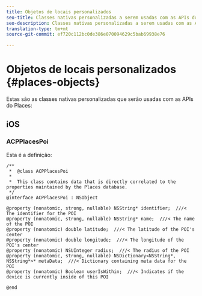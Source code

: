 ```yaml
---
title: Objetos de locais personalizados
seo-title: Classes nativas personalizadas a serem usadas com as APIs do Places.
seo-description: Classes nativas personalizadas a serem usadas com as APIs do Places.
translation-type: tm+mt
source-git-commit: ef720c112bc0de386e070094629c5bab69938e76

---
```



# Objetos de locais personalizados {#places-objects}

Estas são as classes nativas personalizadas que serão usadas com as APIs do Places:

## iOS

### ACPPlacesPoi

Esta é a definição:

```text
/**
 *  @class ACPPlacesPoi
 *
 *  This class contains data that is directly correlated to the properties maintained by the Places database.
 */
@interface ACPPlacesPoi : NSObject

@property (nonatomic, strong, nullable) NSString* identifier;  ///< The identifier for the POI
@property (nonatomic, strong, nullable) NSString* name;  ///< The name of the POI
@property (nonatomic) double latitude;  ///< The latitude of the POI's center
@property (nonatomic) double longitude;  ///< The longitude of the POI's center
@property (nonatomic) NSUInteger radius;  ///< The radius of the POI
@property (nonatomic, strong, nullable) NSDictionary<NSString*, NSString*>* metaData;  ///< Dictionary containing meta data for the POI
@property (nonatomic) Boolean userIsWithin;  ///< Indicates if the device is currently inside of this POI

@end
```

